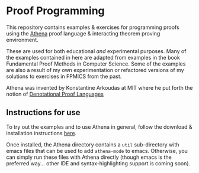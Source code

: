 # Proof Programming

This repository contains examples & exercises for programming proofs using the [Athena](http://proofcentral.org/athena/) proof language & interacting theorem proving environment.

These are used for both educational *and* experimental purposes. Many of the examples contained in here are adapted from examples in the book Fundamental Proof Methods in Computer Science. Some of the examples are also a result of my own experimentation or refactored versions of my solutions to exercises in FPMICS from the past.

Athena was invented by Konstantine Arkoudas at MIT where he put forth the notion of [Denotational Proof Languages](https://dspace.mit.edu/handle/1721.1/81531)

## Instructions for use
To try out the examples and to use Athena in general, follow the download & installation instructions [here](http://proofcentral.org/athena/1.4/).

Once installed, the Athena directory contains a `util` sub-directory with emacs files that can be used to add `athena-mode` to emacs. Otherwise, you can simply run these files with Athena directly (though emacs is the preferred way... other IDE and syntax-highlighting support is coming soon).
